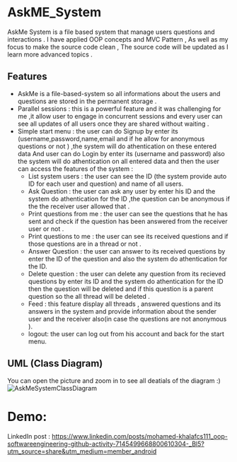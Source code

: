 # AskME_System
AskMe System is a file based system that manage users questions and interactions .
I have applied OOP concepts and MVC Pattern , As well as my focus to make the source code clean , The source code will be updated as I learn more advanced topics .

## Features
- AskMe is a file-based-system so all informations about the users and questions are stored in the permanent storage .
- Parallel sessions : this is a powerful feature and it was challenging for me ,it allow user to engage in concurrent sessions and every user can see all updates of all users once they are shared without waiting .
- Simple start menu : the user can do Signup by enter its (username,password,name,email and if he allow for anonymous questions or not ) ,the system will do athentication on these entered data And user can do Login by enter its (username and password) also the system will do athentication on all entered data and then the user can access the features of the system :
  - List system users : the user can see the  ID  (the system provide auto ID for each user and question)  and name of all users.
  - Ask Question : the user can ask any user by enter his ID and the system do athentication for the ID ,the question can be anonymous if the the receiver user allowed that .
  - Print questions from me : the user can see the questions that he has sent and check if the question has been answered from the receiver user or not .
  - Print questions to me : the user can see its received questions
     and if those questions are in a thread or not .
  - Answer Question : the user can answer to its received questions
     by enter the ID of the question and also the system do athentication for the ID.
  - Delete question : the user can delete any question from its recieved questions by enter its ID and the system do athentication for the ID then the question will be deleted and if this question is a parent question so the all thread will be deleted .
  - Feed : this feature display all threads , answered questions and its answers in the system and provide information about the sender user and the receiver also(in case the questions are not anonymous ).
  - logout: the user can log out from his account and back for the start menu.

## UML (Class Diagram)
You can open the picture and zoom in to see all deatials of the diagram  :)
![AskMeSystemClassDiagram](https://github.com/mohamed-khalaf9/AskMeSystem/assets/149758845/abf942d7-27f0-4720-b28a-a54709b5c920)



# Demo:
LinkedIn post : https://www.linkedin.com/posts/mohamed-khalafcs111_oop-softwareengineering-github-activity-7145499668800610304-_Bl5?utm_source=share&utm_medium=member_android

